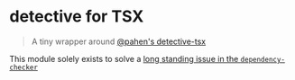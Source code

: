 # detective for TSX
> A tiny wrapper around [@pahen's detective-tsx](https://github.com/pahen/detective-typescript)

This module solely exists to solve a [long standing issue in the `dependency-checker`](https://github.com/dependency-check-team/dependency-check/issues/112) 
